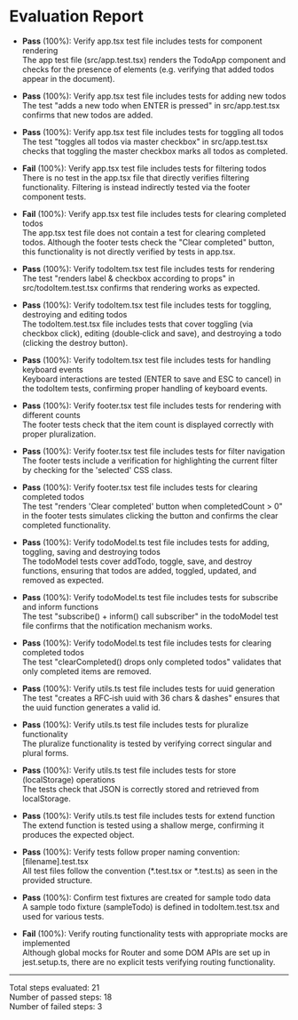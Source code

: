 # Evaluation Report

- **Pass** (100%): Verify app.tsx test file includes tests for component rendering  
  The app test file (src/app.test.tsx) renders the TodoApp component and checks for the presence of elements (e.g. verifying that added todos appear in the document).

- **Pass** (100%): Verify app.tsx test file includes tests for adding new todos  
  The test "adds a new todo when ENTER is pressed" in src/app.test.tsx confirms that new todos are added.

- **Pass** (100%): Verify app.tsx test file includes tests for toggling all todos  
  The test "toggles all todos via master checkbox" in src/app.test.tsx checks that toggling the master checkbox marks all todos as completed.

- **Fail** (100%): Verify app.tsx test file includes tests for filtering todos  
  There is no test in the app.tsx file that directly verifies filtering functionality. Filtering is instead indirectly tested via the footer component tests.

- **Fail** (100%): Verify app.tsx test file includes tests for clearing completed todos  
  The app.tsx test file does not contain a test for clearing completed todos. Although the footer tests check the "Clear completed" button, this functionality is not directly verified by tests in app.tsx.

- **Pass** (100%): Verify todoItem.tsx test file includes tests for rendering  
  The test "renders label & checkbox according to props" in src/todoItem.test.tsx confirms that rendering works as expected.

- **Pass** (100%): Verify todoItem.tsx test file includes tests for toggling, destroying and editing todos  
  The todoItem.test.tsx file includes tests that cover toggling (via checkbox click), editing (double‑click and save), and destroying a todo (clicking the destroy button).

- **Pass** (100%): Verify todoItem.tsx test file includes tests for handling keyboard events  
  Keyboard interactions are tested (ENTER to save and ESC to cancel) in the todoItem tests, confirming proper handling of keyboard events.

- **Pass** (100%): Verify footer.tsx test file includes tests for rendering with different counts  
  The footer tests check that the item count is displayed correctly with proper pluralization.

- **Pass** (100%): Verify footer.tsx test file includes tests for filter navigation  
  The footer tests include a verification for highlighting the current filter by checking for the 'selected' CSS class.

- **Pass** (100%): Verify footer.tsx test file includes tests for clearing completed todos  
  The test "renders 'Clear completed' button when completedCount > 0" in the footer tests simulates clicking the button and confirms the clear completed functionality.

- **Pass** (100%): Verify todoModel.ts test file includes tests for adding, toggling, saving and destroying todos  
  The todoModel tests cover addTodo, toggle, save, and destroy functions, ensuring that todos are added, toggled, updated, and removed as expected.

- **Pass** (100%): Verify todoModel.ts test file includes tests for subscribe and inform functions  
  The test "subscribe() + inform() call subscriber" in the todoModel test file confirms that the notification mechanism works.

- **Pass** (100%): Verify todoModel.ts test file includes tests for clearing completed todos  
  The test "clearCompleted() drops only completed todos" validates that only completed items are removed.

- **Pass** (100%): Verify utils.ts test file includes tests for uuid generation  
  The test "creates a RFC‑ish uuid with 36 chars & dashes" ensures that the uuid function generates a valid id.

- **Pass** (100%): Verify utils.ts test file includes tests for pluralize functionality  
  The pluralize functionality is tested by verifying correct singular and plural forms.

- **Pass** (100%): Verify utils.ts test file includes tests for store (localStorage) operations  
  The tests check that JSON is correctly stored and retrieved from localStorage.

- **Pass** (100%): Verify utils.ts test file includes tests for extend function  
  The extend function is tested using a shallow merge, confirming it produces the expected object.

- **Pass** (100%): Verify tests follow proper naming convention: [filename].test.tsx  
  All test files follow the convention (*.test.tsx or *.test.ts) as seen in the provided structure.

- **Pass** (100%): Confirm test fixtures are created for sample todo data  
  A sample todo fixture (sampleTodo) is defined in todoItem.test.tsx and used for various tests.

- **Fail** (100%): Verify routing functionality tests with appropriate mocks are implemented  
  Although global mocks for Router and some DOM APIs are set up in jest.setup.ts, there are no explicit tests verifying routing functionality.

---

Total steps evaluated: 21  
Number of passed steps: 18  
Number of failed steps: 3